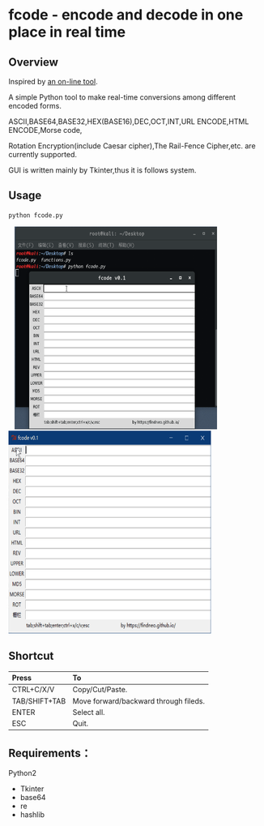 # fcode - encode and decode in one place in real time

## Overview
Inspired by [an on-line tool](http://tool.ph0en1x.com/hashtool/tools.html#conv/).

A simple Python tool to make real-time conversions among different encoded forms.

ASCII,BASE64,BASE32,HEX(BASE16),DEC,OCT,INT,URL ENCODE,HTML ENCODE,Morse code,

Rotation Encryption(include Caesar cipher),The Rail-Fence Cipher,etc. are currently supported.

GUI is written mainly by Tkinter,thus it is follows system.

## Usage
```python 
python fcode.py
```


    <img src="https://github.com/findneo/fcode/blob/master/demo_linux.gif" width="400" height="400">
    <img src="https://github.com/findneo/fcode/blob/master/demo.gif" width="400" height="400">

## Shortcut

| Press         | To                                    |
|:------        |   :------                             |
| CTRL+C/X/V    | Copy/Cut/Paste.                       |
| TAB/SHIFT+TAB |Move forward/backward through fileds.  |
| ENTER         |Select all.                            |
| ESC           |Quit.                                  | 

## Requirements：
Python2
  * Tkinter
  * base64
  * re
  * hashlib
